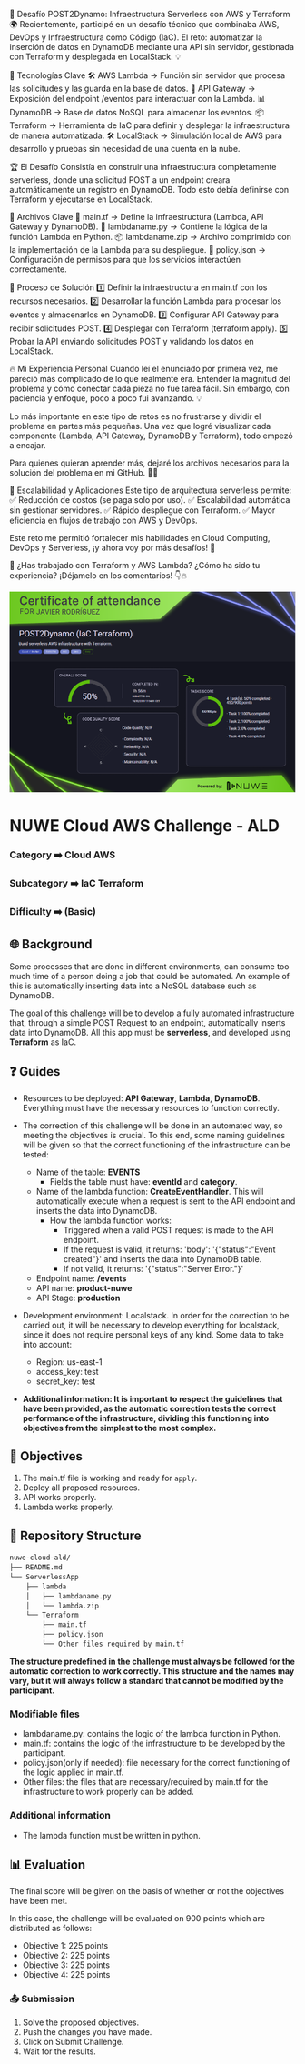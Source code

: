🚀 Desafío POST2Dynamo: Infraestructura Serverless con AWS y Terraform 🌍
Recientemente, participé en un desafío técnico que combinaba AWS, DevOps y Infraestructura como Código (IaC). El reto: automatizar la inserción de datos en DynamoDB mediante una API sin servidor, gestionada con Terraform y desplegada en LocalStack. 💡

🔹 Tecnologías Clave
🛠 AWS Lambda → Función sin servidor que procesa las solicitudes y las guarda en la base de datos.
📡 API Gateway → Exposición del endpoint /eventos para interactuar con la Lambda.
📊 DynamoDB → Base de datos NoSQL para almacenar los eventos.
📦 Terraform → Herramienta de IaC para definir y desplegar la infraestructura de manera automatizada.
🛠 LocalStack → Simulación local de AWS para desarrollo y pruebas sin necesidad de una cuenta en la nube.

🏆 El Desafío
Consistía en construir una infraestructura completamente serverless, donde una solicitud POST a un endpoint creara automáticamente un registro en DynamoDB. Todo esto debía definirse con Terraform y ejecutarse en LocalStack.

📂 Archivos Clave
📜 main.tf → Define la infraestructura (Lambda, API Gateway y DynamoDB).
🐍 lambdaname.py → Contiene la lógica de la función Lambda en Python.
📦 lambdaname.zip → Archivo comprimido con la implementación de la Lambda para su despliegue.
🔑 policy.json → Configuración de permisos para que los servicios interactúen correctamente.

🚀 Proceso de Solución
1️⃣ Definir la infraestructura en main.tf con los recursos necesarios.
2️⃣ Desarrollar la función Lambda para procesar los eventos y almacenarlos en DynamoDB.
3️⃣ Configurar API Gateway para recibir solicitudes POST.
4️⃣ Desplegar con Terraform (terraform apply).
5️⃣ Probar la API enviando solicitudes POST y validando los datos en LocalStack.

🔥 Mi Experiencia Personal
Cuando leí el enunciado por primera vez, me pareció más complicado de lo que realmente era. Entender la magnitud del problema y cómo conectar cada pieza no fue tarea fácil. Sin embargo, con paciencia y enfoque, poco a poco fui avanzando. 💡

Lo más importante en este tipo de retos es no frustrarse y dividir el problema en partes más pequeñas. Una vez que logré visualizar cada componente (Lambda, API Gateway, DynamoDB y Terraform), todo empezó a encajar.

Para quienes quieran aprender más, dejaré los archivos necesarios para la solución del problema en mi GitHub. 🔗📂

🚀 Escalabilidad y Aplicaciones
Este tipo de arquitectura serverless permite:
✅ Reducción de costos (se paga solo por uso).
✅ Escalabilidad automática sin gestionar servidores.
✅ Rápido despliegue con Terraform.
✅ Mayor eficiencia en flujos de trabajo con AWS y DevOps.

Este reto me permitió fortalecer mis habilidades en Cloud Computing, DevOps y Serverless, ¡y ahora voy por más desafíos! 🚀

🔹 ¿Has trabajado con Terraform y AWS Lambda? ¿Cómo ha sido tu experiencia? ¡Déjamelo en los comentarios! 👇🔥

![certificado](certificado.png)

# NUWE Cloud AWS Challenge - ALD

### Category   ➡️   Cloud AWS

### Subcategory   ➡️   IaC Terraform

### Difficulty   ➡️   (Basic)

## 🌐 Background

Some processes that are done in different environments, can consume too much time of a person doing a job that could be automated. An example of this is automatically inserting data into a NoSQL database such as DynamoDB.  

The goal of this challenge will be to develop a fully automated infrastructure that, through a simple POST Request to an endpoint, automatically inserts data into DynamoDB. All this app must be **serverless**, and developed using **Terraform** as IaC.

## ❓ Guides

- Resources to be deployed: **API Gateway**, **Lambda**, **DynamoDB**. Everything must have the necessary resources to function correctly.

- The correction of this challenge will be done in an automated way, so meeting the objectives is crucial. To this end, some naming guidelines will be given so that the correct functioning of the infrastructure can be tested:
    - Name of the table: **EVENTS**
        - Fields the table must have: **eventId** and **category**. 
    - Name of the lambda function: **CreateEventHandler**. This will automatically execute when a request is sent to the API endpoint and inserts the data into DynamoDB.
        - How the lambda function works:
            - Triggered when a valid POST request is made to the API endpoint.
            - If the request is valid, it returns: 'body': '{"status":"Event created"}' and inserts the data into DynamoDB table.
            - If not valid, it returns: '{"status":"Server Error."}'
    - Endpoint name: **/events**
    - API name: **product-nuwe**
    - API Stage: **production** 

- Development environment: Localstack. In order for the correction to be carried out, it will be necessary to develop everything for localstack, since it does not require personal keys of any kind. Some data to take into account:
    - Region: us-east-1
    - access_key: test
    - secret_key: test

- **Additional information: It is important to respect the guidelines that have been provided, as the automatic correction tests the correct performance of the infrastructure, dividing this functioning into objectives from the simplest to the most complex.**

## 🎯 Objectives

1. The main.tf file is working and ready for `apply`.
2. Deploy all proposed resources.
3. API works properly.
4. Lambda works properly.

## 📂 Repository Structure
```bash
nuwe-cloud-ald/
├── README.md
└── ServerlessApp
    ├── lambda
    │   ├── lambdaname.py
    │   └── lambda.zip
    └── Terraform
        ├── main.tf
        ├── policy.json
        └── Other files required by main.tf
```
**The structure predefined in the challenge must always be followed for the automatic correction to work correctly. This structure and the names may vary, but it will always follow a standard that cannot be modified by the participant.**

### Modifiable files
- lambdaname.py: contains the logic of the lambda function in Python.
- main.tf: contains the logic of the infrastructure to be developed by the participant.
- policy.json(only if needed): file necessary for the correct functioning of the logic applied in main.tf. 
- Other files: the files that are necessary/required by main.tf for the infrastructure to work properly can be added.

### Additional information
- The lambda function must be written in python.

## 📊 Evaluation
The final score will be given on the basis of whether or not the objectives have been met.

In this case, the challenge will be evaluated on 900 points which are distributed as follows:

- Objective 1: 225 points
- Objective 2: 225 points
- Objective 3: 225 points
- Objective 4: 225 points

### 📤 Submission

1. Solve the proposed objectives.
2. Push the changes you have made.
3. Click on Submit Challenge.
4. Wait for the results.

